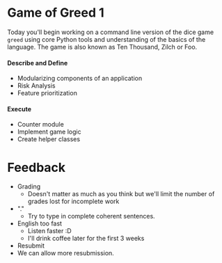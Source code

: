# Game of Greed 1

Today you'll begin working on a command line version of the dice game `greed` using core Python tools and understanding of the basics of the language. The game is also known as Ten Thousand, Zilch or Foo.

#### Describe and Define

- Modularizing components of an application
- Risk Analysis
- Feature prioritization

#### Execute

- Counter module
- Implement game logic
- Create helper classes

# Feedback
- Grading
    - Doesn't matter as much as you think but we'll limit the number of grades lost for incomplete work
- "."
    - Try to type in complete coherent sentences.
- English too fast
    - Listen faster :D
    - I'll drink coffee later for the first 3 weeks
- Resubmit
 - We can allow more resubmission.